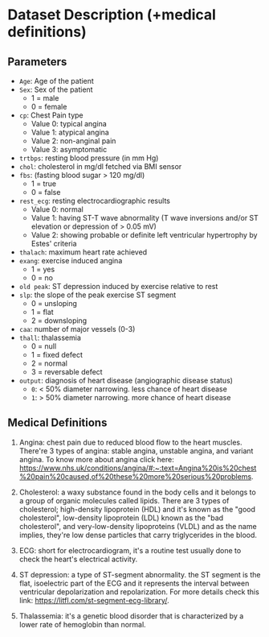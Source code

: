 # Dataset Description (+medical definitions)

## Parameters
- `Age`: Age of the patient
- `Sex`: Sex of the patient
  - 1 = male
  - 0 = female
- `cp`: Chest Pain type
  - Value 0: typical angina
  - Value 1: atypical angina
  - Value 2: non-anginal pain
  - Value 3: asymptomatic
- `trtbps`: resting blood pressure (in mm Hg)
- `chol`: cholesterol in mg/dl fetched via BMI sensor
- `fbs`: (fasting blood sugar > 120 mg/dl)
  - 1 = true
  - 0 = false
- `rest_ecg`: resting electrocardiographic results
  - Value 0: normal
  - Value 1: having ST-T wave abnormality (T wave inversions and/or ST elevation or depression of > 0.05 mV)
  - Value 2: showing probable or definite left ventricular hypertrophy by Estes' criteria
- `thalach`: maximum heart rate achieved
- `exang`: exercise induced angina
  - 1 = yes
  - 0 = no
- `old peak`: ST depression induced by exercise relative to rest
- `slp`: the slope of the peak exercise ST segment
  - 0 = unsloping
  - 1 = flat
  - 2 = downsloping
- `caa`: number of major vessels (0-3)
- `thall`: thalassemia
  - 0 = null
  - 1 = fixed defect
  - 2 = normal
  - 3 = reversable defect
- `output`: diagnosis of heart disease (angiographic disease status)
  - `0`: < 50% diameter narrowing. less chance of heart disease
  - `1`: > 50% diameter narrowing. more chance of heart disease

## Medical Definitions

1. Angina: chest pain due to reduced blood flow to the heart muscles. There're 3 types of angina: stable angina, unstable angina, and variant angina. To know more about angina click here: https://www.nhs.uk/conditions/angina/#:~:text=Angina%20is%20chest%20pain%20caused,of%20these%20more%20serious%20problems.

2. Cholesterol: a waxy substance found in the body cells and it belongs to a group of organic molecules called lipids. There are 3 types of cholesterol; high-density lipoprotein (HDL) and it's known as the "good cholesterol", low-density lipoprotein (LDL) known as the "bad cholesterol", and very-low-density lipoproteins (VLDL) and as the name implies, they're low dense particles that carry triglycerides in the blood.

3. ECG: short for electrocardiogram, it's a routine test usually done to check the heart's electrical activity.

4. ST depression: a type of ST-segment abnormality. the ST segment is the flat, isoelectric part of the ECG and it represents the interval between ventricular depolarization and repolarization. For more details check this link: https://litfl.com/st-segment-ecg-library/.

5. Thalassemia: it's a genetic blood disorder that is characterized by a lower rate of hemoglobin than normal.